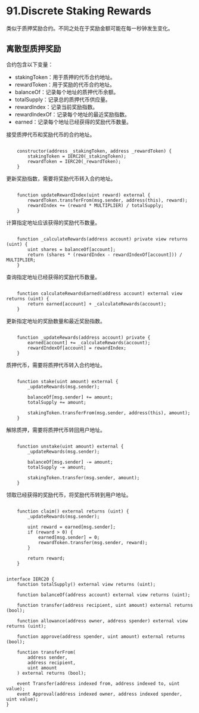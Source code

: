 # 91.Discrete Staking Rewards
类似于质押奖励合约。不同之处在于奖励金额可能在每一秒钟发生变化。

## 离散型质押奖励
合约包含以下变量：
* stakingToken：用于质押的代币合约地址。
* rewardToken：用于奖励的代币合约地址。
* balanceOf：记录每个地址的质押代币余额。
* totalSupply：记录总的质押代币供应量。
* rewardIndex：记录当前奖励指数。
* rewardIndexOf：记录每个地址的最近奖励指数。
* earned：记录每个地址已经获得的奖励代币数量。


接受质押代币和奖励代币的合约地址。
```solidity

    constructor(address _stakingToken, address _rewardToken) {
        stakingToken = IERC20(_stakingToken);
        rewardToken = IERC20(_rewardToken);
    }
```
更新奖励指数，需要将奖励代币转入合约地址。
```solidity

    function updateRewardIndex(uint reward) external {
        rewardToken.transferFrom(msg.sender, address(this), reward);
        rewardIndex += (reward * MULTIPLIER) / totalSupply;
    }
```
计算指定地址应该获得的奖励代币数量。
```solidity

    function _calculateRewards(address account) private view returns (uint) {
        uint shares = balanceOf[account];
        return (shares * (rewardIndex - rewardIndexOf[account])) / MULTIPLIER;
    }
```
查询指定地址已经获得的奖励代币数量。
```solidity

    function calculateRewardsEarned(address account) external view returns (uint) {
        return earned[account] + _calculateRewards(account);
    }
```
更新指定地址的奖励数量和最近奖励指数。
```solidity

    function _updateRewards(address account) private {
        earned[account] += _calculateRewards(account);
        rewardIndexOf[account] = rewardIndex;
    }
```
质押代币，需要将质押代币转入合约地址。
```solidity

    function stake(uint amount) external {
        _updateRewards(msg.sender);

        balanceOf[msg.sender] += amount;
        totalSupply += amount;

        stakingToken.transferFrom(msg.sender, address(this), amount);
    }
```
解除质押，需要将质押代币转回用户地址。
```solidity

    function unstake(uint amount) external {
        _updateRewards(msg.sender);

        balanceOf[msg.sender] -= amount;
        totalSupply -= amount;

        stakingToken.transfer(msg.sender, amount);
    }
```
领取已经获得的奖励代币，将奖励代币转到用户地址。
```solidity

    function claim() external returns (uint) {
        _updateRewards(msg.sender);

        uint reward = earned[msg.sender];
        if (reward > 0) {
            earned[msg.sender] = 0;
            rewardToken.transfer(msg.sender, reward);
        }

        return reward;
    }


interface IERC20 {
    function totalSupply() external view returns (uint);

    function balanceOf(address account) external view returns (uint);

    function transfer(address recipient, uint amount) external returns (bool);

    function allowance(address owner, address spender) external view returns (uint);

    function approve(address spender, uint amount) external returns (bool);

    function transferFrom(
        address sender,
        address recipient,
        uint amount
    ) external returns (bool);

    event Transfer(address indexed from, address indexed to, uint value);
    event Approval(address indexed owner, address indexed spender, uint value);
}
```